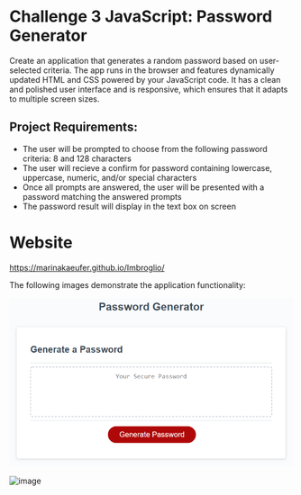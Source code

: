# Challenge 3 JavaScript: Password Generator

Create an application that generates a random password based on user-selected criteria. The app runs in the browser and features dynamically updated HTML and CSS powered by your JavaScript code. It has a clean and polished user interface and is responsive, which ensures that it adapts to multiple screen sizes.


## Project Requirements:

- The user will be prompted to choose from the following password criteria: 8 and 128 characters
- The user will recieve a confirm for password containing lowercase, uppercase, numeric, and/or special characters
- Once all prompts are answered, the user will be presented with a password matching the answered prompts
- The password result will display in the text box on screen


# Website
https://marinakaeufer.github.io/Imbroglio/



The following images demonstrate the application functionality:

![An app window with the label Password Generator, an input field labeled Your Secure Password, and a Generate Password button.](./Assets/03-javascript-homework-demo.png)

![image](https://user-images.githubusercontent.com/100238144/159138785-df0da9fa-4591-4613-a42a-16be58ade622.png)




